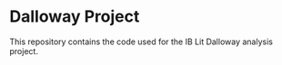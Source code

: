 # Dalloway Project

This repository contains the code used for the IB Lit Dalloway analysis project.
